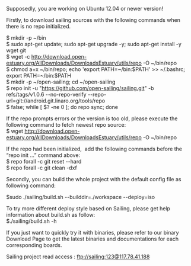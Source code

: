 <p>Supposedly, you are working on Ubuntu 12.04 or newer version!</p><p>Firstly, to download sailing sources with the following commands when there is no repo initialized.</p><p>$ mkdir -p ~/bin<br>$ sudo apt-get update; sudo apt-get upgrade -y; sudo apt-get install -y wget git<br>$ wget -c <a href="http://download.open-estuary.org/AllDownloads/DownloadsEstuary/utils/repo">http://download.open-estuary.org/AllDownloads/DownloadsEstuary/utils/repo</a> -O ~/bin/repo<br>$ chmod a+x ~/bin/repo; echo 'export PATH=~/bin:$PATH' &gt;&gt; ~/.bashrc; export PATH=~/bin:$PATH<br>$ mkdir -p ~/open-sailing; cd ~/open-sailing<br>$ repo init -u "<a href="https://github.com/open-sailing/sailing.git">https://github.com/open-sailing/sailing.git</a>" -b refs/tags/v1.0.6 --no-repo-verify --repo-url=git://android.git.linaro.org/tools/repo<br>$ false; while [ $? -ne 0 ]; do repo sync; done</p><p>If the repo prompts errors or the version is too old, please execute the following command to fetch newest repo source:<br>$ wget <a href="http://download.open-estuary.org/AllDownloads/DownloadsEstuary/utils/repo">http://download.open-estuary.org/AllDownloads/DownloadsEstuary/utils/repo</a> -O ~/bin/repo</p><p>If the repo had been initialized,&nbsp; add the following commands before the “repo init …” command above:<br>$ repo forall -c git reset --hard<br>$ repo forall -c git clean -dxf</p><p>Secondly, you can build the whole project with the default config file as following command:</p><p>$sudo ./sailing/build.sh --builddir=./workspace --deploy=iso</p><p>To try more different deploy style based on Sailing, please get help information about build.sh as follow:<br>$./sailing/build.sh -h</p><p>If you just want to quickly try it with binaries, please refer to our binary Download Page to get the latest binaries and documentations for each corresponding boards.</p><p>Sailing project read access : <a href="ftp://sailing:123@117.78.41.188/">ftp://sailing:123@117.78.41.188</a></p>
